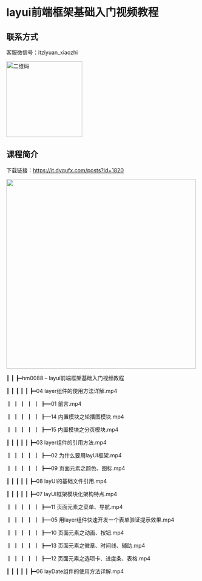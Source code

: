 # layui前端框架基础入门视频教程

## 联系方式

客服微信号：itziyuan_xiaozhi

<img src="https://ziyuanyun.oss-cn-guangzhou.aliyuncs.com/common/20240614073449/666b82192834a.jpg" width="200" height="200" alt="二维码">

## 课程简介

下载链接：https://it.dyqufx.com/posts?id=1820

<img src="https://ziyuanyun.oss-cn-guangzhou.aliyuncs.com/yun/20240515183541/66448ffddf87f.jpg" width="500" alt="">

  ┃ ┃ ┣━hm0088 &#8211; layui前端框架基础入门视频教程

 ┃ ┃ ┃ ┃ ┃ ┣━04 layer组件的使用方法详解.mp4

 ┃ ┃ ┃ ┃ ┃ ┣━01 前言.mp4

 ┃ ┃ ┃ ┃ ┃ ┣━14 内置模块之轮播图模块.mp4

 ┃ ┃ ┃ ┃ ┃ ┣━15 内置模块之分页模块.mp4

 ┃ ┃ ┃ ┃ ┃ ┣━03 layer组件的引用方法.mp4

 ┃ ┃ ┃ ┃ ┃ ┣━02 为什么要用layUI框架.mp4

 ┃ ┃ ┃ ┃ ┃ ┣━09 页面元素之颜色、图标.mp4

 ┃ ┃ ┃ ┃ ┃ ┣━08 layUI的基础文件引用.mp4

 ┃ ┃ ┃ ┃ ┃ ┣━07 layUI框架模块化架构特点.mp4

 ┃ ┃ ┃ ┃ ┃ ┣━11 页面元素之菜单、导航.mp4

 ┃ ┃ ┃ ┃ ┃ ┣━05 用layer组件快速开发一个表单验证提示效果.mp4

 ┃ ┃ ┃ ┃ ┃ ┣━10 页面元素之动画、按钮.mp4

 ┃ ┃ ┃ ┃ ┃ ┣━13 页面元素之徽章、时间线、辅助.mp4

 ┃ ┃ ┃ ┃ ┃ ┣━12 页面元素之选项卡、进度条、表格.mp4

 ┃ ┃ ┃ ┃ ┃ ┣━06 layDate组件的使用方法详解.mp4

  